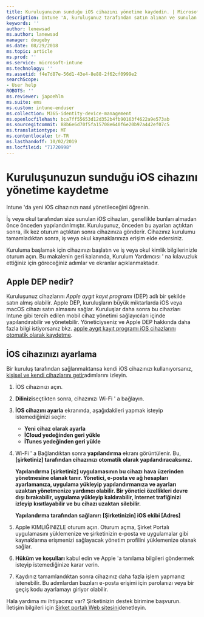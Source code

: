 ```yaml
---
title: Kuruluşunuzun sunduğu iOS cihazını yönetime kaydedin. | Microsoft Docs
description: Intune 'A, kuruluşunuz tarafından satın alınan ve sunulan bir iOS cihazının nasıl kaydedileceğini açıklar.
keywords: ''
author: lenewsad
ms.author: lanewsad
manager: dougeby
ms.date: 08/29/2018
ms.topic: article
ms.prod: ''
ms.service: microsoft-intune
ms.technology: ''
ms.assetid: f4e7d87e-56d1-43e4-8e88-2f62cf0999e2
searchScope:
- User help
ROBOTS: ''
ms.reviewer: japoehlm
ms.suite: ems
ms.custom: intune-enduser
ms.collection: M365-identity-device-management
ms.openlocfilehash: bca7ff55653d12d352b4fb90163f4622a9e573ab
ms.sourcegitcommit: 88b6e6d70f5fa15708e640f6e20b97a442ef07c5
ms.translationtype: MT
ms.contentlocale: tr-TR
ms.lasthandoff: 10/02/2019
ms.locfileid: "71720998"
---
```

# <a name="enroll-your-organization-provided-ios-device-in-management"></a>Kuruluşunuzun sunduğu iOS cihazını yönetime kaydetme

Intune 'da yeni iOS cihazınızı nasıl yönetileceğini öğrenin.  

İş veya okul tarafından size sunulan iOS cihazları, genellikle bunları almadan önce önceden yapılandırılmıştır. Kuruluşunuz, önceden bu ayarları açtıktan sonra, ilk kez oturum açtıktan sonra cihazınıza gönderir. Cihazınız kurulumu tamamladıktan sonra, iş veya okul kaynaklarınıza erişim elde edersiniz.  

Kuruluma başlamak için cihazınızı başlatın ve iş veya okul kimlik bilgilerinizle oturum açın. Bu makalenin geri kalanında, Kurulum Yardımcısı ' na kılavuzluk ettiğiniz için göreceğiniz adımlar ve ekranlar açıklanmaktadır.

## <a name="what-is-apple-dep"></a>Apple DEP nedir?

Kuruluşunuz cihazlarını *Apple aygıt kayıt programı* (DEP) adlı bir şekilde satın almış olabilir. Apple DEP, kuruluşların büyük miktarlarda iOS veya macOS cihazı satın almasını sağlar. Kuruluşlar daha sonra bu cihazları Intune gibi tercih edilen mobil cihaz yönetimi sağlayıcıları içinde yapılandırabilir ve yönetebilir. Yöneticiyseniz ve Apple DEP hakkında daha fazla bilgi istiyorsanız bkz. [apple aygıt kayıt programı iOS cihazlarını otomatik olarak kaydetme](https://docs.microsoft.com/intune/enrollment/device-enrollment-program-enroll-ios.md).  

## <a name="set-up-your-ios-device"></a>İOS cihazınızı ayarlama

Bir kuruluş tarafından sağlanmaktansa kendi iOS cihazınızı kullanıyorsanız, [kişisel ve kendi cihazlarını getir](enroll-your-device-in-intune-ios.md)adımlarını izleyin.  

1. İOS cihazınızı açın.
2. **Dilinizi**seçtikten sonra, cihazınızı Wi-Fi ' a bağlayın.
3. **İOS cihazını ayarla** ekranında, aşağıdakileri yapmak isteyip istemediğinizi seçin:
   - **Yeni cihaz olarak ayarla**
   - **İCloud yedeğinden geri yükle**
   - **İTunes yedeğinden geri yükle**

4. Wi-Fi ' a Bağlandıktan sonra **yapılandırma** ekranı görüntülenir. Bu, **[şirketiniz] tarafından cihazınızı otomatik olarak yapılandıracaksınız.**

   **Yapılandırma [şirketiniz] uygulamasının bu cihazı hava üzerinden yönetmesine olanak tanır. Yönetici, e-posta ve ağ hesapları ayarlamanıza, uygulama yükleyip yapılandırmanıza ve ayarları uzaktan yönetmenize yardımcı olabilir. Bir yönetici özellikleri devre dışı bırakabilir, uygulama yükleyip kaldırabilir, Internet trafiğinizi izleyip kısıtlayabilir ve bu cihazı uzaktan silebilir.**

   **Yapılandırma tarafından sağlanır: [Şirketinizin] iOS ekibi [Adres]**

5. Apple KIMLIĞINIZLE oturum açın. Oturum açma, Şirket Portalı uygulamasını yüklemenize ve şirketinizin e-posta ve uygulamalar gibi kaynaklarına erişmenizi sağlayacak yönetim profilini yüklemenize olanak sağlar.
6. **Hüküm ve koşulları** kabul edin ve Apple 'a tanılama bilgileri göndermek isteyip istemediğinize karar verin.
7. Kaydınız tamamlandıktan sonra cihazınız daha fazla işlem yapmanız istenebilir. Bu adımlardan bazıları e-posta erişimi için parolanızı veya bir geçiş kodu ayarlamayı giriyor olabilir.

Hala yardıma mı ihtiyacınız var? Şirketinizin destek birimine başvurun. İletişim bilgileri için [Şirket portalı Web sitesini](https://go.microsoft.com/fwlink/?linkid=2010980)denetleyin.
